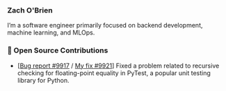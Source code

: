 ### Zach O'Brien

I’m a software engineer primarily focused on backend development, machine learning, and MLOps.

### :hammer: Open Source Contributions

- [[Bug report #9917](https://github.com/pytest-dev/pytest/issues/9917) / [My fix #9921](https://github.com/pytest-dev/pytest/pull/9921)] Fixed a problem related to recursive checking for floating-point equality in PyTest, a popular unit testing library for Python. 
